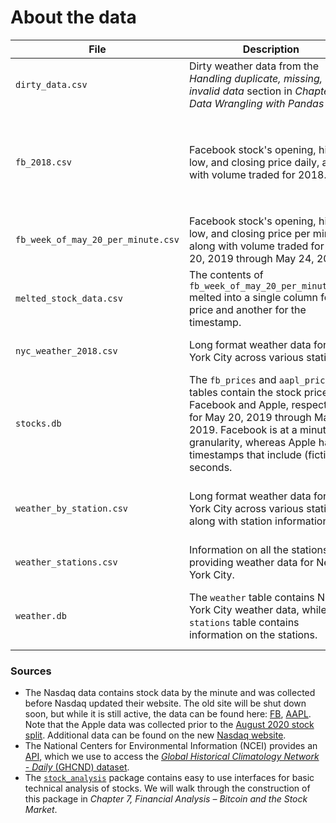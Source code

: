 # About the data

| File | Description | Source |
| --- | --- | --- |
| `dirty_data.csv` | Dirty weather data from the *Handling duplicate, missing, or invalid data* section in *Chapter 3, Data Wrangling with Pandas* | Adapted from the NCEI API's GHCND dataset |
| `fb_2018.csv` | Facebook stock's opening, high, low, and closing price daily, along with volume traded for 2018. | The `stock_analysis` package (see *Chapter 7, Financial Analysis &ndash; Bitcoin and the Stock Market*). |
| `fb_week_of_may_20_per_minute.csv` | Facebook stock's opening, high, low, and closing price per minute, along with volume traded for May 20, 2019 through May 24, 2019. | Nasdaq |
| `melted_stock_data.csv` | The contents of `fb_week_of_may_20_per_minute.csv` melted into a single column for the price and another for the timestamp. | Adapted from Nasdaq |
| `nyc_weather_2018.csv` | Long format weather data for New York City across various stations. | The NCEI API's GHCND dataset. |
| `stocks.db` | The `fb_prices` and `aapl_prices` tables contain the stock prices for Facebook and Apple, respectively, for May 20, 2019 through May 24, 2019. Facebook is at a minute granularity, whereas Apple has timestamps that include (fictitious) seconds. | Adapted from Nasdaq |
| `weather_by_station.csv` | Long format weather data for New York City across various stations, along with station information. | The NCEI API's GHCND dataset and the `stations` endpoint. |
| `weather_stations.csv` | Information on all the stations providing weather data for New York City. | The NCEI API's `stations` endpoint. |
| `weather.db` | The `weather` table contains New York City weather data, while the `stations` table contains information on the stations. | The NCEI API's GHCND dataset and the `stations` endpoint. |

### Sources
- The Nasdaq data contains stock data by the minute and was collected before Nasdaq updated their website. The old site will be shut down soon, but while it is still active, the data can be found here: [FB](https://old.nasdaq.com/symbol/fb/interactive-chart), [AAPL](https://old.nasdaq.com/symbol/aapl/interactive-chart). Note that the Apple data was collected prior to the [August 2020 stock split](https://www.marketwatch.com/story/3-things-to-know-about-apples-stock-split-2020-08-28). Additional data can be found on the new [Nasdaq website](https://www.nasdaq.com/market-activity/stocks). 
- The National Centers for Environmental Information (NCEI) provides an [API](https://www.ncdc.noaa.gov/cdo-web/webservices/v2), which we use to access the [*Global Historical Climatology Network - Daily* (GHCND) dataset](https://www1.ncdc.noaa.gov/pub/data/cdo/documentation/GHCND_documentation.pdf).
- The [`stock_analysis`](https://github.com/stefmolin/stock-analysis) package contains easy to use interfaces for basic technical analysis of stocks. We will walk through the construction of this package in *Chapter 7, Financial Analysis &ndash; Bitcoin and the Stock Market*.